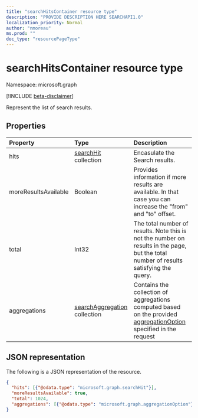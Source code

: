 ```yaml
---
title: "searchHitsContainer resource type"
description: "PROVIDE DESCRIPTION HERE SEARCHAPI1.0"
localization_priority: Normal
author: "nmoreau"
ms.prod: ""
doc_type: "resourcePageType"
---
```


# searchHitsContainer resource type

Namespace: microsoft.graph

[!INCLUDE [beta-disclaimer](../../includes/beta-disclaimer.md)]

Represent the list of search results.

## Properties

| Property     | Type        | Description |
|:-------------|:------------|:------------|
|hits|[searchHit](searchhit.md) collection|Encasulate the Search results.|
|moreResultsAvailable|Boolean|Provides information if more results are available. In that case you can increase the "from" and "to" offset.|
|total|Int32|The total number of results. Note this is not the number on results in the page, but the total number of results satisfying the query.|
|aggregations|[searchAggregation](searchaggregation.md) collection|Contains the collection of aggregations computed based on the provided [aggregationOption](aggregationOption.md) specified in the request|

## JSON representation

The following is a JSON representation of the resource.

```json
{
  "hits": [{"@odata.type": "microsoft.graph.searchHit"}],
  "moreResultsAvailable": true,
  "total": 1024,
  "aggregations": [{"@odata.type": "microsoft.graph.aggregationOption"}]
}
```
